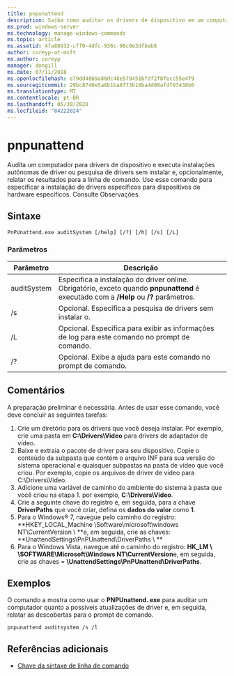 ```yaml
---
title: pnpunattend
description: Saiba como auditar os drivers de dispositivo em um computador, bem como executar instalações de driver silenciosas.
ms.prod: windows-server
ms.technology: manage-windows-commands
ms.topic: article
ms.assetid: 4fa88932-cff0-4dfc-936c-98c0e3dfbeb8
author: coreyp-at-msft
ms.author: coreyp
manager: dongill
ms.date: 07/11/2018
ms.openlocfilehash: e79dd4869a88dc48e579451bfdf2f8fecc55e4f9
ms.sourcegitcommit: 29bc8740e5a8b1ba8f73b10ba4d08afdf07438b0
ms.translationtype: MT
ms.contentlocale: pt-BR
ms.lasthandoff: 05/30/2020
ms.locfileid: "84222024"
---
```

# <a name="pnpunattend"></a>pnpunattend

Audita um computador para drivers de dispositivo e executa instalações autônomas de driver ou pesquisa de drivers sem instalar e, opcionalmente, relatar os resultados para a linha de comando. Use esse comando para especificar a instalação de drivers específicos para dispositivos de hardware específicos. Consulte Observações.

## <a name="syntax"></a>Sintaxe

```
PnPUnattend.exe auditSystem [/help] [/?] [/h] [/s] [/L]
```

### <a name="parameters"></a>Parâmetros

|Parâmetro|Descrição|
|---------|-----------|
|auditSystem|Especifica a instalação do driver online.</br>Obrigatório, exceto quando **pnpunattend** é executado com a **/Help** ou **/?** parâmetros.|
|/s|Opcional. Especifica a pesquisa de drivers sem instalar o.|
|/L|Opcional. Especifica para exibir as informações de log para este comando no prompt de comando.|
|/?|Opcional. Exibe a ajuda para este comando no prompt de comando.|

## <a name="remarks"></a>Comentários

A preparação preliminar é necessária. Antes de usar esse comando, você deve concluir as seguintes tarefas:

1. Crie um diretório para os drivers que você deseja instalar. Por exemplo, crie uma pasta em **C:\Drivers\Video** para drivers de adaptador de vídeo.
2. Baixe e extraia o pacote de driver para seu dispositivo. Copie o conteúdo da subpasta que contém o arquivo INF para sua versão do sistema operacional e quaisquer subpastas na pasta de vídeo que você criou. Por exemplo, copie os arquivos de driver de vídeo para C:\Drivers\Video.
3. Adicione uma variável de caminho do ambiente do sistema à pasta que você criou na etapa 1. por exemplo, **C:\Drivers\Video**.
4. Crie a seguinte chave do registro e, em seguida, para a chave **DriverPaths** que você criar, defina os **dados do valor** como **1**.
5. Para o Windows® 7, navegue pelo caminho do registro: **HKEY_LOCAL_Machine \Software\microsoft\windows NT\CurrentVersion \\ **e, em seguida, crie as chaves: **UnattendSettings\PnPUnattend\DriverPaths \\ **
6. Para o Windows Vista, navegue até o caminho do registro: **HK_LM \\ \SOFTWARE\Microsoft\Windows NT\CurrentVersion**e, em seguida, crie as chaves = **\UnattendSettings\PnPUnattend\DriverPaths**.

## <a name="examples"></a>Exemplos

O comando a mostra como usar o **PNPUnattend. exe** para auditar um computador quanto a possíveis atualizações de driver e, em seguida, relatar as descobertas para o prompt de comando.

```
pnpunattend auditsystem /s /l
```

## <a name="additional-references"></a>Referências adicionais

- [Chave da sintaxe de linha de comando](command-line-syntax-key.md)